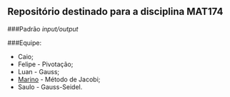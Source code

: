 Repositório destinado para a disciplina MAT174
---------------

###Padrão _input/output_


###Equipe:

- Caio;
- Felipe - Pivotação;
- Luan - Gauss;
- [Marino](mailto:intmarinoreturn0@gmail.com) - Método de Jacobi;
- Saulo - Gauss-Seidel.
